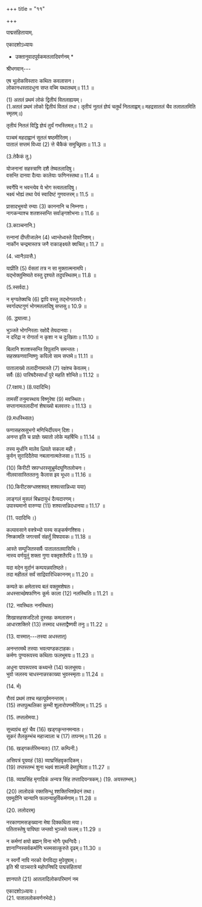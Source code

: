 +++
title = "११"

+++

 

पाद्मसंहितायाम्.

एकादशोऽध्यायः

* उक्तानुवादपूर्वकमतलादिवर्णनम् *

श्रीभगवान्---

एष भूलोकविस्तारः कथितः कवलासन।  
लोकानधस्तादधुना सप्त वच्मि यथातथम्॥ 11.1 ॥

(1) अतलं प्रथमं लोकं द्वितीयं वितलाह्ययम्।  
(1.अतलं प्रथमं लोको द्वितीयं वितलं तधा। तृतीयं नुतलं ज्ञेयं चतुर्थं नितलाह्वम्॥ महद्रसातलं चैव तलातलमिति स्मृतम्॥)

तृतीयं नितलं विद्धि ज्ञेयं तुर्यं गभस्तिमत्॥ 11.2 ॥

पञ्चमं महदाह्वानं सुतलं षष्ठमीरितम्।  
पातालं सप्तमं विध्या (2) त्ते चैकैकं समुच्छ्रिताः॥ 11.3 ॥

(3.तेकैकं तु.)

योजनानां सहस्त्राणि दशै तेष्वतलादिषु।  
वसन्ति दानवा दैत्याः कालेयाः फणिनस्तथा॥ 11.4 ॥

स्वर्गेपि न भवन्त्येव ये भोग स्त्वतलादिषु।  
भक्ष्यं भोह्यं तथा पेयं स्वादिष्टं गुणवत्तरम्॥ 11.5 ॥

प्रासादभूमयो रम्याः (3) काननानि च निम्नगाः।  
नागकन्याश्च शतशस्सन्ति सर्वाङ्गशोभनाः॥ 11.6 ॥

(3.काञ्चनानि.)

रत्नानां दीप्तीजालेन (4) ध्वान्तेध्वस्ते दिवानिशम्।  
नार्कोन चन्द्रमास्तत्र जनै राकाङ्क्ष्यते क्वचित्॥ 11.7 ॥

(4. ध्वानैऽपासै.)

याप्रीति (5) र्वसतां तत्र न सा मुक्तात्मनामपि।  
यद्भोक्तुमिष्यते वस्तु दृश्यते तदुपस्थितम्॥ 11.8 ॥

(5.स्सर्वदा.)

न मृग्यतेक्वचि (6) द्वापि वस्तु तद्भोगतत्परैः।  
स्वर्गादष्टगुणं भोगमतलादिषु सप्तसु॥ 10.9 ॥

 (6. द्ध्यात्वा.)

भुञ्जते भोगनिरताः रक्षोदै तेयदानवाः।  
न दरिद्रा न रोगार्ता न कृशा न च दुःखिताः॥ 11.10 ॥

बिलानि शतशस्सन्ति विपुलानि समन्ततः।  
सहस्रफणवान्विष्णुः कपिलो साम सप्तमे॥ 11.11 ॥

पातालाख्ये तलादीनामास्ते (7) रक्षंश्च केवलम्।  
सर्वैः (8) पारिषदैस्सार्धां पुरे महति शोभिते॥ 11.12 ॥

(7.रक्षाय.) (8.पदादिभिः)

तामसीं तनुमास्थाय विष्णुरेषा (9) मवस्थितः।  
सप्तानामतलादीनां शेषाख्यो बलवत्तरः॥ 11.13 ॥

(9.मधस्थ्सितः)

फणासहस्रसुभगो मणिभिर्दीपयन् दिशः।  
अनन्त इति च प्राज्ञेः ख्यातो लोके महर्षिभिः॥ 11.14 ॥

तस्य मूर्धानि मालेव ध्रियते सकला मही।  
कुर्वन् सुरादिदैतेया नबलानात्मतेजसा॥ 11.15 ॥

(10) किरीटी स्रपग्धरस्सुभ्रूर्मदघूणितलोचनः।  
नीलवासास्तिततनुः कैलास इव भूधरः॥ 11.16 ॥

(10.किरीटस्रग्धश्शश्वत् शश्वत्सान्निध्या यया)

लाङ्गलं मुसलं बिभ्रदायुधं दैत्यदारणम्।  
उपास्यमानो वारुण्या (11) शश्वत्सन्निदधानया॥ 11.17 ॥

(11. पदादिभिः।)

कल्पावसाने वक्त्रेभ्यो यस्य सङ्कर्षणश्शिवः।  
निष्क्रामति जगत्सर्वं संहर्तुं विषपावकः॥ 11.18 ॥

आस्ते सम्पूजितस्सर्वैः पातालतलवासिभिः।  
नास्य वर्णयुतुं शक्ता गुणा वक्तृशतैरपि॥ 11.19 ॥

यदा मदेन मुर्दानं कम्पयन्नवतिष्ठते।  
तदा महीतलं सर्वं साद्रिवारिधिकाननम्॥ 11.20 ॥

कम्पते कः क्षमेतास्य बलं वक्तुमशेषतः।  
अधस्साच्छेषफणिनः कूर्मः काला (12) नलस्थितिः॥ 11.21 ॥

(12. नवस्थितः ननस्थितः)

शिखासहस्रजटिलो दुस्सहः कमलासन।  
आधारशक्तिरे (13) तस्माद धस्ताद्वैष्णवी तनुः॥ 11.22 ॥

(13. वास्मात्---तस्या अधस्तात्)

अनन्तरमथै तस्याः भवत्यण्‍डकटाहकः।  
कर्मणः पुण्यरूपस्य कथिताः फलभूमयः॥ 11.23 ॥

अधुना पापरूपस्य कथ्यन्ते (14) फलभूमयः।  
भुवो जलस्य चाधस्नान्नरकाख्या भुवस्स्मृताः॥ 11.24 ॥

(14. र्म)

रौरवं प्रथमं तश्च महत्पूर्वमनन्तरम्।  
(15) तप्तपुत्थलिका कुम्भी शूलारोपणमीरितम्॥ 11.25 ॥

(15. तप्तलोमया.)

सूच्यग्रंच क्षुरं चैव (16) खड्गकृन्तनमन्वतः।  
सूकरं तैलकुम्भंच महाज्वाला च (17) तापनम्॥ 11.26 ॥

(16. खड्गकर्तरिमन्यतः) (17. कम्पिनी.)

असिपत्रं पूयवहं (18) व्याघ्रसिंहवृकादिकम्।  
(19) तप्तस्तम्भं शुना भक्ष्यं शाल्मली हेमपुष्पिता॥ 11.27 ॥

(18. व्याघ्रसिंह मृगादिकं अन्यत्र सिंह तप्तादियन्त्रकम्.) (19. अयस्तम्भम्.)

(20) लालोदकं रक्तसिन्धु श्शक्तिभिश्छेदनं तथा।  
एवमूदीनि चान्यानि फलान्याहुर्विकर्मणाम्॥ 11.28 ॥

(20. ललोदरम्)

नरकाणामसङ्ख्याना मेषा दिक्कथिता मया।  
पतितास्तेषु पापिष्ठा जन्तवो भुञ्जते फलम्॥ 11.29 ॥

न कर्मणां क्षयो ब्रह्मन् विना भोगैः पृथग्विदैः।  
ज्ञानाग्निस्सर्वकर्माणि भस्मसात्कुरुते दृढम्॥ 11.30 ॥

न स्वर्गो नापि नरको येगविद्या मुपेयुषाम्।  
इति श्री पाञ्चरात्रे महोपनिषदि पाद्मसंहितायां

ज्ञानपाते (21) आतलादिलोकपरिमाणं नम

एकादशोऽध्यायः।  
(21. पाताललोकवर्णनभेदो.)
